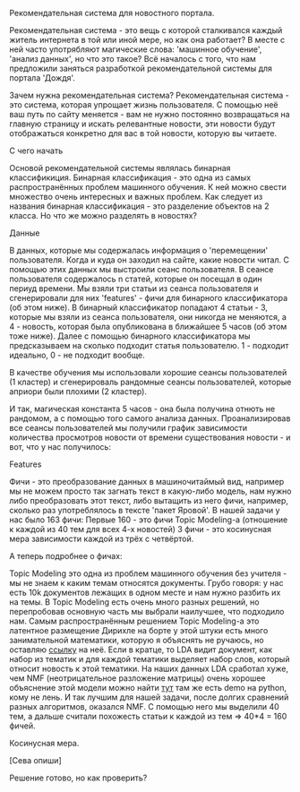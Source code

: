 Рекомендательная система для новостного портала.

Рекомендательная система - это вещь с которой сталкивался каждый житель интернета в той или иной мере, но как она работает? В месте с ней часто употрябляют магические слова: 'машинное обучение', 'анализ данных', но что это такое?
Всё началось с того, что нам предложили заняться разработкой рекомендательной системы для портала 'Дождя'. 

Зачем нужна рекомендательная система?
Рекомендательная система - это система, которая упрощает жизнь пользователя. С помощью неё ваш путь по сайту меняется - вам не нужно постоянно возвращаться на главную страницу и искать релевантные новости, эти новости будут отображаться конкретно для вас в той новости, которую вы читаете.


С чего начать

Основой рекомендательной системы являлась бинарная классификиция. Бинарная классификация - это одна из самых распространённых проблем машинного обучения. К ней можно свести множество очень интересных и важных проблем. Как следует из названия бинарная классификация - это разделение объектов на 2 класса. Но что же можно разделять в новостях?

Данные

В данных, которые мы содержалась информация о 'перемещении' пользователя. Когда и куда он заходил на сайте, какие новости читал. С помощью этих данных мы выстроили сеанс пользователя. В сеансе пользователя содержалось n статей, которые он посещал в один периуд времени. Мы взяли три статьи из сеанса пользователя и сгенерировали для них 'features' - фичи для бинарного классификатора (об этом ниже). В бинарный классификатор попадают 4 статьи - 3, которые мы взяли из сеанса пользователя, они никогда не меняются, а 4 - новость, которая была опубликована в ближайшее 5 часов (об этом тоже ниже). Далее с помощью бинарного классификатора мы предсказываем на сколько подходит статья пользователю. 1 - подходит идеально, 0 - не подходит вообще.

В качестве обучения мы использовали хорошие сеансы пользователей (1 кластер) и сгенерироваль рандомные сеансы пользователей, которые априори были плохими (2 кластер).

И так, магическая константа 5 часов - она была получина отнють не рандомом, а с помощью того самого анализа данных. Проанализировав все сеансы пользователей мы получили график зависимости количества просмотров новости от времени существования новости - и вот, что у нас получилось:

Features

Фичи - это преобразование данных в машиночитаймый вид, например мы не можем просто так загнать текст в какую-либо модель, нам нужно либо преобразовать этот текст, либо вытащить из него фичи, например, сколько раз употреблялось в тексте 'пакет Яровой'. В нашей задачи у нас было 163 фичи:
Первые 160 - это фичи Topic Modeling-а (отношение к каждой из 40 тем для всех 4-х новостей)
3 фичи - это косинусная мера зависимости каждой из трёх с четвёртой.

А теперь подробнее о фичах:

Topic Modeling это одна из проблем машинного обучения без учителя - мы не знаем к каким темам относятся документы. Грубо говоря: у нас есть 10k документов лежащих в одном месте и нам нужно разбить их на темы. В Topic Modeling есть очень много разных решений, но перепробовав основную часть мы выбрали наилучшее, что подходило нам. Самым распространённым решением Topic Modeling-a это латентное размещение Дирихле на борте у этой штуки есть много занимательной математики, которую я объяснять не ручаюсь, но оставляю [ссылку](https://en.wikipedia.org/wiki/Latent_Dirichlet_allocation) на неё. Если в кратце, то LDA видит документ, как набор из тематик и для каждой тематики выделяет набор слов, который относит новость к этой тематики. На наших данных LDA сработал хуже, чем NMF (неотрицательное разложение матрицы) очень хорошее объяснение этой модели можно найти [тут](http://derekgreene.com/nmf-topic/) там же есть demo на python, кому не лень. И так лучшим для нашей задачи, после долгих сравнений разных алгоритмов, оказался NMF. С помощью него мы выделили 40 тем, а дальше считали похожесть статьи к каждой из тем => 40*4 = 160 фичей.

Косинусная мера.

[Сева опиши]

Решение готово, но как проверить?

